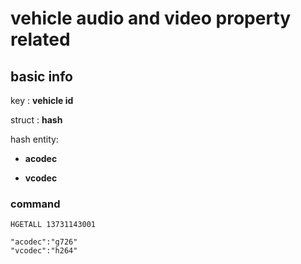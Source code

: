 # vehicle audio and video property related 

## basic info

key : **vehicle id** 

struct : **hash** 

hash entity:

* **acodec**

* **vcodec**

### command 

`HGETALL 13731143001`

```
"acodec":"g726"
"vcodec":"h264"

```
